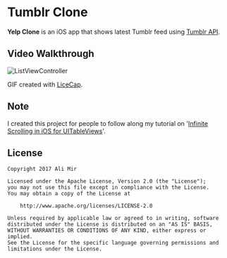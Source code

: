 # Tumblr Clone
**Yelp Clone** is an iOS app that shows latest Tumblr feed using [Tumblr API](https://www.tumblr.com/docs/en/api/v2).

## Video Walkthrough

<img src='http://i.imgur.com/eBGR80G.gif' title='ListViewController' width='' alt='ListViewController' />

GIF created with [LiceCap](http://www.cockos.com/licecap/).

## Note
I created this project for people to follow along my tutorial on '[Infinite Scrolling in iOS for UITableViews](https://www.youtube.com/watch?v=sKWJt2oadE8)'.

## License

    Copyright 2017 Ali Mir

    Licensed under the Apache License, Version 2.0 (the "License");
    you may not use this file except in compliance with the License.
    You may obtain a copy of the License at

        http://www.apache.org/licenses/LICENSE-2.0

    Unless required by applicable law or agreed to in writing, software
    distributed under the License is distributed on an "AS IS" BASIS,
    WITHOUT WARRANTIES OR CONDITIONS OF ANY KIND, either express or implied.
    See the License for the specific language governing permissions and
    limitations under the License.

